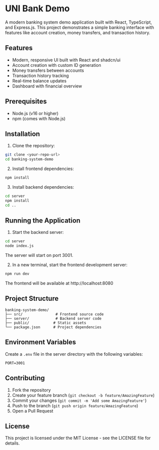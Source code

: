# UNI Bank Demo

A modern banking system demo application built with React, TypeScript, and Express.js. This project demonstrates a simple banking interface with features like account creation, money transfers, and transaction history.

## Features

- Modern, responsive UI built with React and shadcn/ui
- Account creation with custom ID generation
- Money transfers between accounts
- Transaction history tracking
- Real-time balance updates
- Dashboard with financial overview

## Prerequisites

- Node.js (v16 or higher)
- npm (comes with Node.js)

## Installation

1. Clone the repository:
```bash
git clone <your-repo-url>
cd banking-system-demo
```

2. Install frontend dependencies:
```bash
npm install
```

3. Install backend dependencies:
```bash
cd server
npm install
cd ..
```

## Running the Application

1. Start the backend server:
```bash
cd server
node index.js
```
The server will start on port 3001.

2. In a new terminal, start the frontend development server:
```bash
npm run dev
```
The frontend will be available at http://localhost:8080

## Project Structure

```
banking-system-demo/
├── src/               # Frontend source code
├── server/            # Backend server code
├── public/           # Static assets
└── package.json      # Project dependencies
```

## Environment Variables

Create a `.env` file in the server directory with the following variables:
```
PORT=3001
```

## Contributing

1. Fork the repository
2. Create your feature branch (`git checkout -b feature/AmazingFeature`)
3. Commit your changes (`git commit -m 'Add some AmazingFeature'`)
4. Push to the branch (`git push origin feature/AmazingFeature`)
5. Open a Pull Request

## License

This project is licensed under the MIT License - see the LICENSE file for details.
